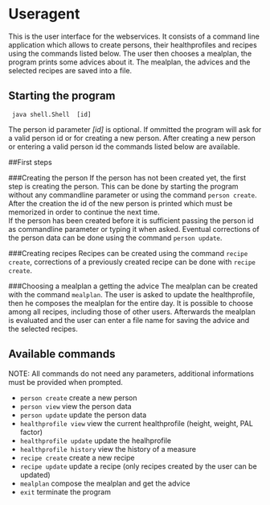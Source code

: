 # Useragent
This is the user interface for the webservices. It consists of a command line application which allows to create persons, their healthprofiles 
and recipes using the commands listed below. The user then chooses a mealplan, the program prints some advices about it. The mealplan, 
the advices and the selected recipes are saved into a file.

## Starting the program  
 
     java shell.Shell  [id]  

The person id parameter _[id]_ is optional. If ommitted the program will ask for a valid person id or for creating a new person. 
After creating a new person or entering a valid person id the commands listed below are available.

##First steps

###Creating the person
If the person has not been created yet, the first step is creating the person. This can be done by starting the program without any 
commandline parameter or using the command ```person create```. After the creation the id of the new person is printed which must be 
memorized in order to continue the next time.  
If the person has been created before it is sufficient passing the person id as commandline parameter or typing it when asked.
Eventual corrections of the person data can be done using the command ```person update```.

###Creating recipes
Recipes can be created using the command ```recipe create```, corrections of a previously created recipe can be done 
with ```recipe create```.

###Choosing a mealplan a getting the advice
The mealplan can be created with the command ```mealplan```. The user is asked to update the healthprofile, then he composes the mealplan 
for the entire day. It is possible to choose among all recipes, including those of other users. Afterwards the mealplan is evaluated and 
the user can enter a file name for saving the advice and the selected recipes.

## Available commands
NOTE: All commands do not need any parameters, additional informations must be provided when prompted.
* ```person create``` create a new person
* ```person view``` view the person data
* ```person update``` update the person data
* ```healthprofile view``` view the current healthprofile (height, weight, PAL factor)
* ```healthprofile update``` update the healhprofile
* ```healthprofile history``` view the history of a measure
* ```recipe create```  create a new recipe
* ```recipe update``` update a recipe (only recipes created by the user can be updated)
* ```mealplan``` compose the mealplan and get the advice
* ```exit``` terminate the program
